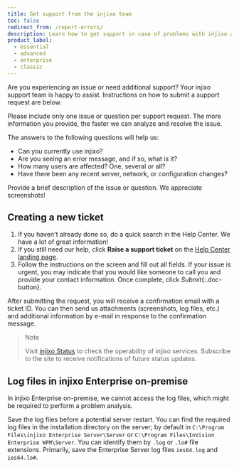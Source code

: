 ```yaml
---
title: Get support from the injixo team
toc: false
redirect_from: /report-errors/
description: Learn how to get support in case of problems with injixo and what information to provide.
product_label:
  - essential
  - advanced
  - enterprise
  - classic
---
```


Are you experiencing an issue or need additional support? Your injixo support team is happy to assist. Instructions on how to submit a support request are below.

Please include only one issue or question per support request. The more information you provide, the faster we can analyze and resolve the issue.

The answers to the following questions will help us:

- Can you currently use injixo?
- Are you seeing an error message, and if so, what is it?
- How many users are affected? One, several or all?
- Have there been any recent server, network, or configuration changes?

Provide a brief description of the issue or question. We appreciate screenshots!

## Creating a new ticket

1. If you haven't already done so, do a quick search in the Help Center. We have a lot of great information!
2. If you still need our help, click **Raise a support ticket** on the [Help Center landing page](https://help.injixo.com/).
3. Follow the instructions on the screen and fill out all fields. If your issue is urgent, you may indicate that you would like someone to call you and provide your contact information. Once complete, click _Submit_{:.doc-button}.

After submitting the request, you will receive a confirmation email with a ticket ID. You can then send us attachments (screenshots, log files, etc.) and additional information by e-mail in response to the confirmation message.

> Note
>
> Visit [injixo Status](https://status.injixo.com/) to check the operability of injixo services. Subscribe to the site to receive notifications of future status updates.

## Log files in injixo Enterprise on-premise

In injixo Enterprise on-premise, we cannot access the log files, which might be required to perform a problem analysis.

Save the log files before a potential server restart. You can find the required log files in the installation directory on the server; by default in `C:\Program Files\injixo Enterprise Server\Server` or `C:\Program Files\InVision Enterprise WFM\Server`. You can identify them by `.log` or `.lo#` file extensions. Primarily, save the Enterprise Server log files `ies64.log` and `ies64.lo#`.
